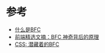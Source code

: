 # 参考
 - [什么是BFC](https://www.cnblogs.com/libin-1/p/7098468.html)
 - [前端精选文摘：BFC 神奇背后的原理](https://www.cnblogs.com/lhb25/p/inside-block-formatting-ontext.html)
 - [CSS: 潜藏着的BFC](https://segmentfault.com/a/1190000012221820)